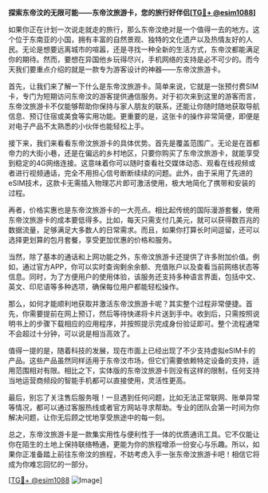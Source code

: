 **探索东帝汶的无限可能——东帝汶旅游卡，您的旅行好伴侣[[TG💪+ @esim1088](https://t.me/s/esim1088)]**

如果你正在计划一次说走就走的旅行，那么东帝汶绝对是一个值得一去的地方。这个位于东南亚的小国，拥有丰富的自然景观、独特的文化遗产以及热情友好的人民。无论是想要远离城市的喧嚣，还是寻找一种全新的生活方式，东帝汶都能满足你的期待。然而，要想在异国他乡玩得尽兴，手机网络的支持是必不可少的。而今天我们要重点介绍的就是一款专为游客设计的神器——东帝汶旅游卡。

首先，让我们来了解一下什么是东帝汶旅游卡。简单来说，它就是一张预付费SIM卡，专门为短期访问东帝汶的游客提供通信服务。对于初次来到这里的游客而言，东帝汶旅游卡不仅能够帮助你保持与家人朋友的联系，还能让你随时随地获取导航信息、预订住宿或美食等实用功能。更重要的是，这张卡的操作非常简便，即便是对电子产品不太熟悉的小伙伴也能轻松上手。

接下来，我们来看看东帝汶旅游卡的具体优势。首先是覆盖范围广。无论是在首都帝力的大街小巷，还是在偏远的乡村地区，只要你购买了东帝汶旅游卡，就能享受到稳定的4G网络连接。这意味着你可以随时查看社交媒体动态、观看在线视频或者进行视频通话，完全不用担心信号断断续续的问题。此外，由于采用了先进的eSIM技术，这款卡无需插入物理芯片即可激活使用，极大地简化了携带和安装的过程。

再者，价格实惠也是东帝汶旅游卡的一大亮点。相比起传统的国际漫游套餐，使用东帝汶旅游卡的成本要低得多。比如，每天只需支付几美元，就可以获得数百兆的数据流量，足够满足大多数人的日常需求。而且，如果你打算长时间逗留，还可以选择更划算的包月套餐，享受更加优惠的价格和服务。

当然，除了基本的通话和上网功能之外，东帝汶旅游卡还提供了许多附加价值。例如，通过官方APP，你可以实时查询剩余余额、充值账户以及查看当前网络状态等信息。同时，为了方便用户的使用体验，该服务还支持多种语言界面，包括中文、英文、印尼语等多种选项，确保每位用户都能轻松操作。

那么，如何才能顺利地获取并激活东帝汶旅游卡呢？其实整个过程非常便捷。首先，你需要提前在网上预订，然后等待快递将卡片送到手中。收到后，只需按照说明书上的步骤下载相应的应用程序，并按照提示完成身份验证即可。整个流程通常不会超过十分钟，可以说是相当高效了。

值得一提的是，随着科技的发展，现在市面上已经出现了不少支持虚拟eSIM卡的产品。这些产品虽然同样适用于东帝汶市场，但它们需要依赖特定设备的支持，适用范围相对有限。相比之下，实体版的东帝汶旅游卡则没有这样的限制，任何支持当地运营商频段的智能手机都可以直接使用，灵活性更高。

最后，别忘了关注售后服务哦！一旦遇到任何问题，比如无法正常联网、账单异常等情况，都可以通过客服热线或者官方网站寻求帮助。专业的团队会第一时间为你解决问题，让你无后顾之忧地享受旅途中的每一刻。

总之，东帝汶旅游卡是一款集实用性与便利性于一体的优质通讯工具。它不仅能让你在陌生的土地上保持联络畅通，更能为你的旅程增添一份安心与乐趣。所以，如果你正准备踏上前往东帝汶的旅程，不妨考虑入手一张东帝汶旅游卡吧！相信它将成为你难忘回忆的一部分。

[[TG💪+ @esim1088](https://t.me/s/esim1088) ![Image](https://i.postimg.cc/4NQfJmqS/Snipaste-2025-05-13-00-14-12.png)]